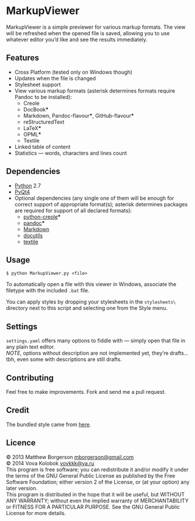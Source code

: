 # MarkupViewer
MarkupViewer is a simple previewer for various markup formats. The view will be refreshed when the opened file is saved, allowing you to use whatever editor you’d like and see the results immediately.

## Features
* Cross Platform (tested only on Windows though)
* Updates when the file is changed
* Stylesheet support
* View various markup formats (asterisk determines formats require Pandoc to be installed):
    * Creole
    * DocBook<b>\*</b>
    * Markdown, Pandoc-flavour<b>\*</b>, GitHub-flavour<b>\*</b>
    * reStructuredText
    * LaTeX<b>\*</b>
    * OPML<b>\*</b>
    * Textile
* Linked table of content
* Statistics — words, characters and lines count

## Dependencies
* [Python](http://python.org/) 2.7
* [PyQt4](http://www.riverbankcomputing.com/software/pyqt/download)
* Optional dependencies (any single one of them will be enough for correct support of appropriate format(s); asterisk determines packages are required for support of all declared formats):
    * [python-creole](https://pypi.python.org/pypi/python-creole/1.1.1)<b>\*</b>
    * [pandoc](http://johnmacfarlane.net/pandoc/installing.html)<b>\*</b>
    * [Markdown](http://pypi.python.org/pypi/Markdown)
    * [docutils](https://pypi.python.org/pypi/docutils/0.11)
    * [textile](https://pypi.python.org/pypi/textile/)

## Usage
```
$ python MarkupViewer.py <file>
```

To automatically open a file with this viewer in Windows, associate the filetype with the included `.bat` file.

You can apply styles by dropping your stylesheets in the `stylesheets\` directory next to this script and selecting one from the Style menu.

## Settings
`settings.yaml` offers many options to fiddle with — simply open that file in any plain text editor.  
*NOTE*, options without description are not implemented yet, they’re drafts… tbh, even some with descriptions are still drafts.

## Contributing
Feel free to make improvements. Fork and send me a pull request.

## Credit
The bundled style came from [here](https://github.com/simonlc/Markdown-CSS).


## Licence
© 2013 Matthew Borgerson <mborgerson@gmail.com>  
© 2014 Vova Kolobok <vovkkk@ya.ru>  
This program is free software; you can redistribute it and/or modify it under the terms of the GNU General Public License as published by the Free Software Foundation; either version 2 of the License, or (at your option) any later version.  
This program is distributed in the hope that it will be useful, but WITHOUT ANY WARRANTY; without even the implied warranty of MERCHANTABILITY or FITNESS FOR A PARTICULAR PURPOSE. See the GNU General Public License for more details.
